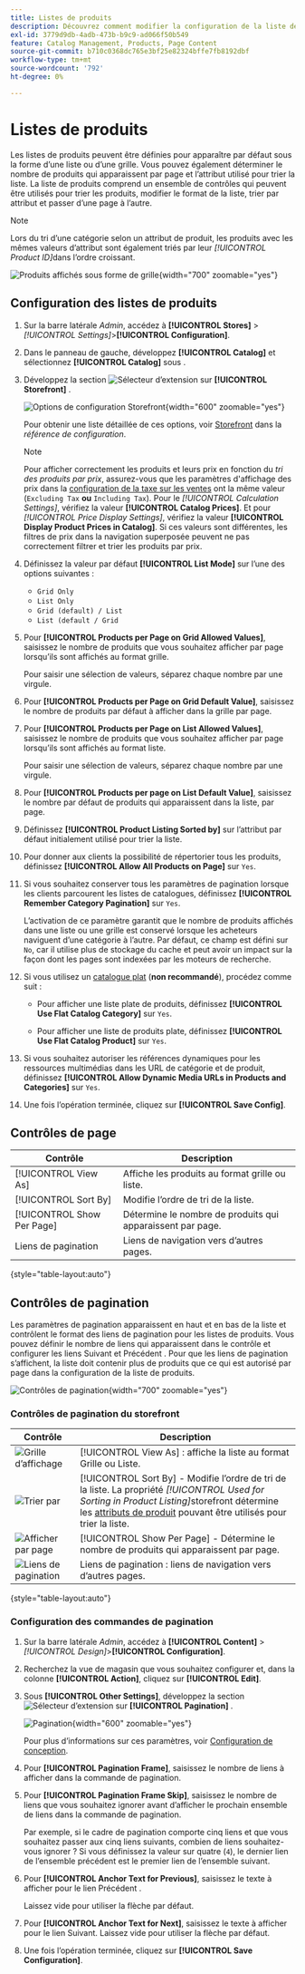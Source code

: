 ```yaml
---
title: Listes de produits
description: Découvrez comment modifier la configuration de la liste de produits, qui détermine le nombre de produits qui apparaissent par page et l’attribut utilisé pour trier la liste.
exl-id: 3779d9db-4adb-473b-b9c9-ad066f50b549
feature: Catalog Management, Products, Page Content
source-git-commit: b710c0368dc765e3bf25e82324bffe7fb8192dbf
workflow-type: tm+mt
source-wordcount: '792'
ht-degree: 0%

---
```


# Listes de produits

Les listes de produits peuvent être définies pour apparaître par défaut sous la forme d’une liste ou d’une grille. Vous pouvez également déterminer le nombre de produits qui apparaissent par page et l’attribut utilisé pour trier la liste. La liste de produits comprend un ensemble de contrôles qui peuvent être utilisés pour trier les produits, modifier le format de la liste, trier par attribut et passer d’une page à l’autre.

>[!NOTE]
>
>Lors du tri d’une catégorie selon un attribut de produit, les produits avec les mêmes valeurs d’attribut sont également triés par leur _[!UICONTROL Product ID]_&#x200B;dans l’ordre croissant.

![Produits affichés sous forme de grille](./assets/storefront-catalog-page.png){width="700" zoomable="yes"}

## Configuration des listes de produits

1. Sur la barre latérale _Admin_, accédez à **[!UICONTROL Stores]** > _[!UICONTROL Settings]_>**[!UICONTROL Configuration]**.

1. Dans le panneau de gauche, développez **[!UICONTROL Catalog]** et sélectionnez **[!UICONTROL Catalog]** sous .

1. Développez la section ![Sélecteur d’extension](../assets/icon-display-expand.png) sur **[!UICONTROL Storefront]** .

   ![Options de configuration Storefront](../configuration-reference/catalog/assets/catalog-storefront.png){width="600" zoomable="yes"}

   Pour obtenir une liste détaillée de ces options, voir [Storefront](../configuration-reference/catalog/catalog.md#storefront) dans la _référence de configuration_.

   >[!NOTE]
   >
   >Pour afficher correctement les produits et leurs prix en fonction du _tri des produits par prix_, assurez-vous que les paramètres d&#39;affichage des prix dans la [configuration de la taxe sur les ventes](../configuration-reference/sales/tax.md) ont la même valeur (`Excluding Tax` **ou** `Including Tax`). Pour le _[!UICONTROL Calculation Settings]_, vérifiez la valeur **[!UICONTROL Catalog Prices]**. Et pour&#x200B;_[!UICONTROL Price Display Settings]_, vérifiez la valeur **[!UICONTROL Display Product Prices in Catalog]**. Si ces valeurs sont différentes, les filtres de prix dans la navigation superposée peuvent ne pas correctement filtrer et trier les produits par prix.

1. Définissez la valeur par défaut **[!UICONTROL List Mode]** sur l’une des options suivantes :

   - `Grid Only`
   - `List Only`
   - `Grid (default) / List`
   - `List (default / Grid`

1. Pour **[!UICONTROL Products per Page on Grid Allowed Values]**, saisissez le nombre de produits que vous souhaitez afficher par page lorsqu’ils sont affichés au format grille.

   Pour saisir une sélection de valeurs, séparez chaque nombre par une virgule.

1. Pour **[!UICONTROL Products per Page on Grid Default Value]**, saisissez le nombre de produits par défaut à afficher dans la grille par page.

1. Pour **[!UICONTROL Products per Page on List Allowed Values]**, saisissez le nombre de produits que vous souhaitez afficher par page lorsqu’ils sont affichés au format liste.

   Pour saisir une sélection de valeurs, séparez chaque nombre par une virgule.

1. Pour **[!UICONTROL Products per page on List Default Value]**, saisissez le nombre par défaut de produits qui apparaissent dans la liste, par page.

1. Définissez **[!UICONTROL Product Listing Sorted by]** sur l’attribut par défaut initialement utilisé pour trier la liste.

1. Pour donner aux clients la possibilité de répertorier tous les produits, définissez **[!UICONTROL Allow All Products on Page]** sur `Yes`.

1. Si vous souhaitez conserver tous les paramètres de pagination lorsque les clients parcourent les listes de catalogues, définissez **[!UICONTROL Remember Category Pagination]** sur `Yes`.

   L’activation de ce paramètre garantit que le nombre de produits affichés dans une liste ou une grille est conservé lorsque les acheteurs naviguent d’une catégorie à l’autre. Par défaut, ce champ est défini sur `No`, car il utilise plus de stockage du cache et peut avoir un impact sur la façon dont les pages sont indexées par les moteurs de recherche.

1. Si vous utilisez un [catalogue plat](catalog-flat.md) (**non recommandé**), procédez comme suit :

   - Pour afficher une liste plate de produits, définissez **[!UICONTROL Use Flat Catalog Category]** sur `Yes`.

   - Pour afficher une liste de produits plate, définissez **[!UICONTROL Use Flat Catalog Product]** sur `Yes`.

1. Si vous souhaitez autoriser les références dynamiques pour les ressources multimédias dans les URL de catégorie et de produit, définissez **[!UICONTROL Allow Dynamic Media URLs in Products and Categories]** sur `Yes`.

1. Une fois l’opération terminée, cliquez sur **[!UICONTROL Save Config]**.

## Contrôles de page

| Contrôle | Description |
|--- |--- |
| [!UICONTROL View As] | Affiche les produits au format grille ou liste. |
| [!UICONTROL Sort By] | Modifie l’ordre de tri de la liste. |
| [!UICONTROL Show Per Page] | Détermine le nombre de produits qui apparaissent par page. |
| Liens de pagination | Liens de navigation vers d’autres pages. |

{style="table-layout:auto"}

## Contrôles de pagination

Les paramètres de pagination apparaissent en haut et en bas de la liste et contrôlent le format des liens de pagination pour les listes de produits. Vous pouvez définir le nombre de liens qui apparaissent dans le contrôle et configurer les liens Suivant et Précédent . Pour que les liens de pagination s’affichent, la liste doit contenir plus de produits que ce qui est autorisé par page dans la configuration de la liste de produits.

![Contrôles de pagination](./assets/storefront-pagination-controls.png){width="700" zoomable="yes"}

### Contrôles de pagination du storefront

| Contrôle | Description |
|--- |--- |
| ![Grille d’affichage](./assets/controls-pagination-list-grid.png) | [!UICONTROL View As] : affiche la liste au format Grille ou Liste. |
| ![Trier par](./assets/control-pagination-sort-by.png) | [!UICONTROL Sort By] - Modifie l’ordre de tri de la liste. La propriété _[!UICONTROL Used for Sorting in Product Listing]_&#x200B;storefront détermine les [attributs de produit](../catalog/product-attributes.md) pouvant être utilisés pour trier la liste. |
| ![Afficher par page](./assets/control-pagination-show-per-page.png) | [!UICONTROL Show Per Page] - Détermine le nombre de produits qui apparaissent par page. |
| ![Liens de pagination](./assets/control-pagination.png) | Liens de pagination : liens de navigation vers d’autres pages. |

{style="table-layout:auto"}

### Configuration des commandes de pagination

1. Sur la barre latérale _Admin_, accédez à **[!UICONTROL Content]** > _[!UICONTROL Design]_>**[!UICONTROL Configuration]**.

1. Recherchez la vue de magasin que vous souhaitez configurer et, dans la colonne **[!UICONTROL Action]**, cliquez sur **[!UICONTROL Edit]**.

1. Sous **[!UICONTROL Other Settings]**, développez la section ![Sélecteur d’extension](../assets/icon-display-expand.png) sur **[!UICONTROL Pagination]** .

   ![Pagination](./assets/config-design-pagination.png){width="600" zoomable="yes"}

   Pour plus d’informations sur ces paramètres, voir [Configuration de conception](../content-design/configuration.md).

1. Pour **[!UICONTROL Pagination Frame]**, saisissez le nombre de liens à afficher dans la commande de pagination.

1. Pour **[!UICONTROL Pagination Frame Skip]**, saisissez le nombre de liens que vous souhaitez ignorer avant d’afficher le prochain ensemble de liens dans la commande de pagination.

   Par exemple, si le cadre de pagination comporte cinq liens et que vous souhaitez passer aux cinq liens suivants, combien de liens souhaitez-vous ignorer ? Si vous définissez la valeur sur quatre (`4`), le dernier lien de l’ensemble précédent est le premier lien de l’ensemble suivant.

1. Pour **[!UICONTROL Anchor Text for Previous]**, saisissez le texte à afficher pour le lien Précédent .

   Laissez vide pour utiliser la flèche par défaut.

1. Pour **[!UICONTROL Anchor Text for Next]**, saisissez le texte à afficher pour le lien Suivant. Laissez vide pour utiliser la flèche par défaut.

1. Une fois l’opération terminée, cliquez sur **[!UICONTROL Save Configuration]**.
